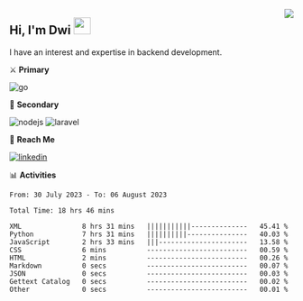 [<img src="https://komarev.com/ghpvc/?username=masred&color=green&style=flat-square&label=Profile+Views" align="right">](github.com/masred)

## Hi, I'm Dwi <img src="https://raw.githubusercontent.com/MartinHeinz/MartinHeinz/master/wave.gif" width="30px">

I have an interest and expertise in backend development.

⚔️ **Primary**

![go](https://img.shields.io/badge/---?logo=go&label=Golang&style=social)

🔪 **Secondary**

![nodejs](https://img.shields.io/badge/---?logo=node.js&label=Node.js&style=social&logoColor=green)
![laravel](https://img.shields.io/badge/---?logo=laravel&label=Laravel&style=social)

🔗 **Reach Me**

[![linkedin](https://img.shields.io/badge/---?logo=linkedin&label=LinkedIn&style=social)](https://linkedin.com/in/dwifitriyanto)

📊 **Activities**

<!--START_SECTION:waka-->

```all_time
From: 30 July 2023 - To: 06 August 2023

Total Time: 18 hrs 46 mins

XML               8 hrs 31 mins   |||||||||||--------------   45.41 %
Python            7 hrs 31 mins   ||||||||||---------------   40.03 %
JavaScript        2 hrs 33 mins   |||----------------------   13.58 %
CSS               6 mins          -------------------------   00.59 %
HTML              2 mins          -------------------------   00.26 %
Markdown          0 secs          -------------------------   00.07 %
JSON              0 secs          -------------------------   00.03 %
Gettext Catalog   0 secs          -------------------------   00.02 %
Other             0 secs          -------------------------   00.01 %
```

<!--END_SECTION:waka-->
